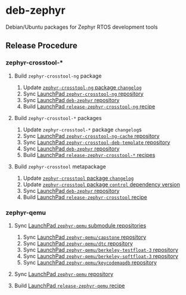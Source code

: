 # deb-zephyr
Debian/Ubuntu packages for Zephyr RTOS development tools

## Release Procedure

### zephyr-crosstool-*

1. Build `zephyr-crosstool-ng` package
    1. Update [`zephyr-crosstool-ng` package `changelog`](https://github.com/stephanosio/deb-zephyr/blob/master/zephyr-crosstool-ng/changelog)
    2. Sync [LaunchPad `zephyr-crosstool-ng` repository](https://code.launchpad.net/~zephyrproject-rtos/zephyr-crosstool-ng/+git/zephyr-crosstool-ng)
    3. Sync [LaunchPad `deb-zephyr` repository](https://code.launchpad.net/~zephyrproject-rtos/deb-zephyr/+git/deb-zephyr)
    4. Build [LaunchPad `release-zephyr-crosstool-ng` recipe](https://code.launchpad.net/~zephyrproject-rtos/+recipe/release-zephyr-crosstool-ng)

2. Build `zephyr-crosstool-*` packages
    1. Update `zephyr-crosstool-*` package `changelog`s
    2. Sync [LaunchPad `zephyr-crosstool-ng-cache` repository](https://code.launchpad.net/~zephyrproject-rtos/zephyr-crosstool-ng-cache/+git/zephyr-crosstool-ng-cache)
    3. Sync [LaunchPad `zephyr-crosstool-deb-template` repository](https://code.launchpad.net/~zephyrproject-rtos/zephyr-crosstool-deb-template/+git/zephyr-crosstool-deb-template)
    4. Sync [LaunchPad `deb-zephyr` repository](https://code.launchpad.net/~zephyrproject-rtos/deb-zephyr/+git/deb-zephyr)
    5. Build [LaunchPad `release-zephyr-crosstool-*` recipes](https://code.launchpad.net/~zephyrproject-rtos/zephyr-crosstool-deb-template/+git/zephyr-crosstool-deb-template/+recipes)
 
 3. Build `zephyr-crosstool` metapackage
    1. Update [`zephyr-crosstool` package `changelog`](https://github.com/stephanosio/deb-zephyr/blob/master/zephyr-crosstool/changelog)
    2. Update [`zephyr-crosstool` package `control` dependency version](https://github.com/stephanosio/deb-zephyr/blob/master/zephyr-crosstool/control)
    3. Sync [LaunchPad `deb-zephyr` repository](https://code.launchpad.net/~zephyrproject-rtos/deb-zephyr/+git/deb-zephyr)
    4. Build [LaunchPad `release-zephyr-crosstool` recipe](https://code.launchpad.net/~zephyrproject-rtos/+recipe/release-zephyr-crosstool)

### zephyr-qemu

1. Sync [LaunchPad `zephyr-qemu` submodule repositories](https://code.launchpad.net/~zephyrproject-rtos/zephyr-qemu)
    1. Sync [LaunchPad `zephyr-qemu/capstone` repository](https://code.launchpad.net/~zephyrproject-rtos/zephyr-qemu/+git/capstone)
    2. Sync [LaunchPad `zephyr-qemu/dtc` repository](https://code.launchpad.net/~zephyrproject-rtos/zephyr-qemu/+git/dtc)
    3. Sync [LaunchPad `zephyr-qemu/berkeley-testfloat-3` repository](https://code.launchpad.net/~zephyrproject-rtos/zephyr-qemu/+git/berkeley-testfloat-3)
    4. Sync [LaunchPad `zephyr-qemu/berkeley-softfloat-3` repository](https://code.launchpad.net/~zephyrproject-rtos/zephyr-qemu/+git/berkeley-softfloat-3)
    5. Sync [LaunchPad `zephyr-qemu/keycodemapdb` repository](https://code.launchpad.net/~zephyrproject-rtos/zephyr-qemu/+git/keycodemapdb)

2. Sync [LaunchPad `zephyr-qemu` repository](https://code.launchpad.net/~zephyrproject-rtos/zephyr-qemu/+git/zephyr-qemu)

3. Build [LaunchPad `release-zephyr-qemu` recipe](https://code.launchpad.net/~zephyrproject-rtos/+recipe/release-zephyr-qemu)
